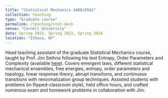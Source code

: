 ```yaml
---
title: "Statistical Mechanics 4488/6562"
collection: teaching
type: "Graduate course"
permalink: /teaching/stat-mech
venue: "Cornell University"
date: Spring 2022, Spring 2023, Spring 2024
location: "Ithaca, NY"
---
```


Head teaching assistant of the graduate Statistical Mechanics course, taught by Prof. Jim Sethna following his text Entropy, Order Parameters and Complexity (available [here](https://sethna.lassp.cornell.edu/StatMech/)). Covers emergent laws, different statistical mechanical ensembles, free energies, entropy, order parameters and topology, linear response theory, abrupt transitions, and continuous transitions with renormalization group techniques. Assisted students with problems (in flipped-classroom style), held office hours, and crafted numerous exam and homework problems in collaboration with Jim.
